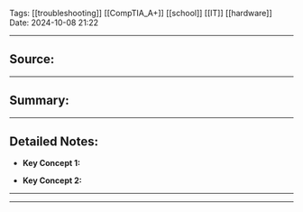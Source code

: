 
Tags: [[troubleshooting]] [[CompTIA_A+]] [[school]] [[IT]] [[hardware]]
Date: 2024-10-08 21:22

---

## Source: 


---

## Summary:


---

## Detailed Notes:


- **Key Concept 1:**
   

- **Key Concept 2:**
  

---

---


